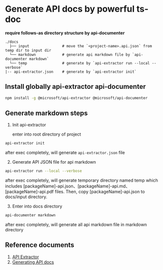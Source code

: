 # Generate API docs by powerful ts-doc

**require follows-as directory structure by api-documenter**

```text
./docs
  ├── input               # move the `<project-name>.api.json` from temp dir to input dir
  └── markdown            # generate api markdown file by `api-documenter markdown`
  └── temp                # generate by `api-extractor run --local --verbose`
|-- api-extractor.json    # generate by `api-extractor init`
```

## Install globally api-extractor api-documenter

```bash
npm install -g @microsoft/api-extractor @microsoft/api-documenter
```

## Generate markdown steps

1. Init api-extractor

   enter into root directory of project

```bash
api-extractor init
```

after exec completely, will generate `api-extractor.json` file

2. Generate API JSON file for api markdown

```bash
api-extractor run --local --verbose
```

after exec completely, will generate temporary directory named temp which includes [packageName]-api.json、[packageName]-api.md、[packageName]-api.pdf files. Then, copy [packageName]-api.json to docs/input directory.

3. Enter into docs directory

```bash
api-documenter markdown
```

after exec completely, will generate all api markdown file in markdown directory

## Reference documents

1. [API Extractor](https://api-extractor.com/pages/setup/invoking/)
2. [Generating API docs](https://api-extractor.com/pages/setup/generating_docs/)
